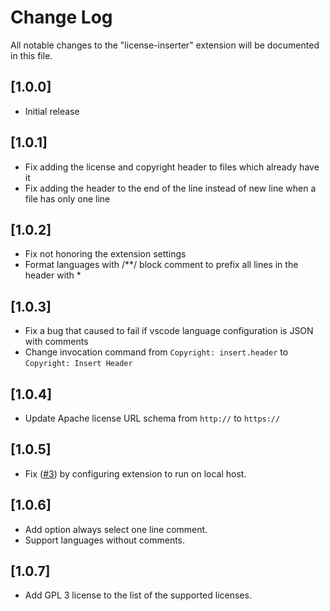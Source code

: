 # Change Log

All notable changes to the "license-inserter" extension will be documented in this file.

## [1.0.0]

- Initial release

## [1.0.1]

- Fix adding the license and copyright header to files which already have it
- Fix adding the header to the end of the line instead of new line when a file has only one line

## [1.0.2]

- Fix not honoring the extension settings
- Format languages with /**/ block comment to prefix all lines in the header with *

## [1.0.3]

- Fix a bug that caused to fail if vscode language configuration is JSON with comments
- Change invocation command from `Copyright: insert.header` to `Copyright: Insert Header`

## [1.0.4]

- Update Apache license URL schema from `http://` to `https://`

## [1.0.5]

- Fix ([#3](https://github.com/minherz/copyright-inserter/issues/3)) by configuring extension to run on local host.

## [1.0.6]

- Add option always select one line comment.
- Support languages without comments.

## [1.0.7]

- Add GPL 3 license to the list of the supported licenses.
